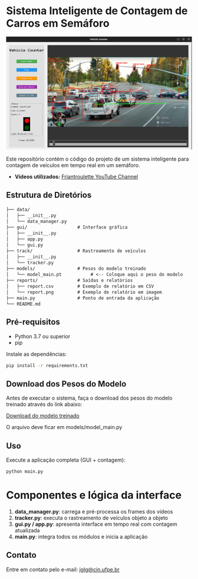 # Sistema Inteligente de Contagem de Carros em Semáforo

![Interface](imgs/img1.png)

Este repositório contém o código do projeto de um sistema inteligente para contagem de veículos em tempo real em um semáforo. 

 
- **Vídeos utilizados:** [Friantroulette YouTube Channel](https://www.youtube.com/@friantroulette)

## Estrutura de Diretórios

```plaintext
├── data/                  
│   ├── __init__.py
│   └── data_manager.py    
├── gui/                   # Interface gráfica
│   ├── __init__.py
│   ├── app.py             
│   └── gui.py             
├── track/                 # Rastreamento de veículos
│   ├── __init__.py
│   └── tracker.py        
├── models/                # Pesos do modelo treinado
│   └── model_main.pt           # <-- Coloque aqui o peso do modelo
├── reports/               # Saídas e relatórios
│   ├── report.csv         # Exemplo de relatório em CSV
│   └── report.png         # Exemplo de relatório em imagem
├── main.py                # Ponto de entrada da aplicação
└── README.md              
```  

## Pré-requisitos  

- Python 3.7 ou superior  
- pip  

Instale as dependências:

```bash
pip install -r requirements.txt
```

## Download dos Pesos do Modelo

Antes de executar o sistema, faça o download dos pesos do modelo treinado através do link abaixo:

[Download do modelo treinado](https://drive.google.com/file/d/12CviN5DbXcsvD0IInRRMEFROtc0dFAB5/view?usp=sharing)

O arquivo deve ficar em models/model_main.py

## Uso  

Execute a aplicação completa (GUI + contagem):

```bash
python main.py
```
# Componentes e lógica da interface

1. **data_manager.py**: carrega e pré-processa os frames dos vídeos  
2. **tracker.py**: executa o rastreamento de veículos objeto a objeto  
3. **gui.py / app.py**: apresenta interface em tempo real com contagem atualizada  
4. **main.py**: integra todos os módulos e inicia a aplicação



## Contato  

Entre em contato pelo e-mail: jglg@cin.ufpe.br



